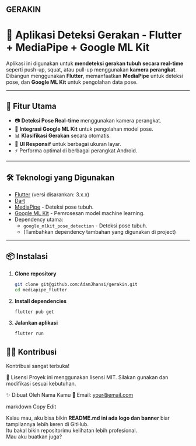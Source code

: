 ## GERAKIN

# 🤸 Aplikasi Deteksi Gerakan - Flutter + MediaPipe + Google ML Kit

Aplikasi ini digunakan untuk **mendeteksi gerakan tubuh secara real-time** seperti push-up, squat, atau pull-up menggunakan **kamera perangkat**.  
Dibangun menggunakan **Flutter**, memanfaatkan **MediaPipe** untuk deteksi pose, dan **Google ML Kit** untuk pengolahan data pose.

---

## 🚀 Fitur Utama
- 📷 **Deteksi Pose Real-time** menggunakan kamera perangkat.
- 🤖 **Integrasi Google ML Kit** untuk pengolahan model pose.
- 📊 **Klasifikasi Gerakan** secara otomatis.
- 📱 **UI Responsif** untuk berbagai ukuran layar.
- ⚡ Performa optimal di berbagai perangkat Android.

---

## 🛠️ Teknologi yang Digunakan
- [Flutter](https://flutter.dev/) (versi disarankan: 3.x.x)
- [Dart](https://dart.dev/)
- [MediaPipe](https://developers.google.com/mediapipe) - Deteksi pose tubuh.
- [Google ML Kit](https://developers.google.com/ml-kit) - Pemrosesan model machine learning.
- Dependency utama:
    - `google_mlkit_pose_detection` - Deteksi pose tubuh.
    - (Tambahkan dependency tambahan yang digunakan di project)

---

## 📦 Instalasi

1. **Clone repository**
   ```bash
   git clone git@github.com:AdamJhansi/gerakin.git
   cd mediapipe_flutter
   ```

2. **Install dependencies**
    ```bash
    flutter pub get
    ```

3. **Jalankan aplikasi**
    ```bash
    flutter run
    ```

## 🧑‍💻 Kontribusi
Kontribusi sangat terbuka!

📄 Lisensi
Proyek ini menggunakan lisensi MIT.
Silakan gunakan dan modifikasi sesuai kebutuhan.

✨ Dibuat Oleh
Nama Kamu
📧 Email: your@email.com

markdown
Copy
Edit

Kalau mau, aku bisa bikin **README.md ini ada logo dan banner** biar tampilannya lebih keren di GitHub.  
Itu bakal bikin repositorimu kelihatan lebih profesional.  
Mau aku buatkan juga?
